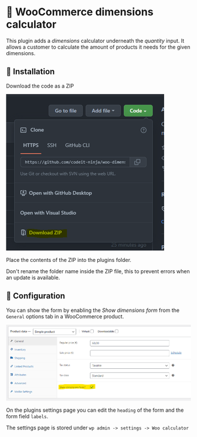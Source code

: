 # 💐 WooCommerce dimensions calculator

This plugin adds a *dimensions* calculator underneath the *quantity* input. 
It allows a customer to calculate the amount of products it needs for the 
given dimensions.

## 🔌 Installation

Download the code as a ZIP

![img.png](img.png)

Place the contents of the ZIP into the plugins folder.

Don't rename the folder name inside the ZIP file, this to prevent errors when an
update is available.

## 💾 Configuration

You can show the form by enabling the *Show dimensions form* 
from the `General` options tab in a WooCommerce product.

![img_1.png](img_1.png)

On the plugins settings page you can edit the `heading` of the form 
and the form field `labels`.

The settings page is stored under `wp admin -> settings -> Woo calculator`